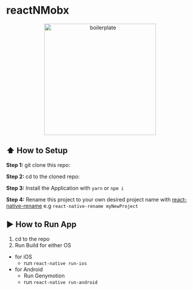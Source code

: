 # reactNMobx

<p align="center">
  <img src="https://lh4.googleusercontent.com/3riMWm1Dhj9xnGhXKdFdZToUBqssidkbNtcqFk4lnkeGawwh2S8BYTIwAmIn1b3aaUKffbxLQh8q_K-sVA8z=w3360-h1746-rw" alt="boilerplate" width="300px">
</p>

## :arrow_up: How to Setup

**Step 1:** git clone this repo:

**Step 2:** cd to the cloned repo:

**Step 3:** Install the Application with `yarn` or `npm i`

**Step 4:** Rename this project to your own desired project name with [react-native-rename](https://github.com/junedomingo/react-native-rename) e.g `react-native-rename myNewProject`

## :arrow_forward: How to Run App

1.  cd to the repo
2.  Run Build for either OS

* for iOS
  * run `react-native run-ios`
* for Android
  * Run Genymotion
  * run `react-native run-android`
